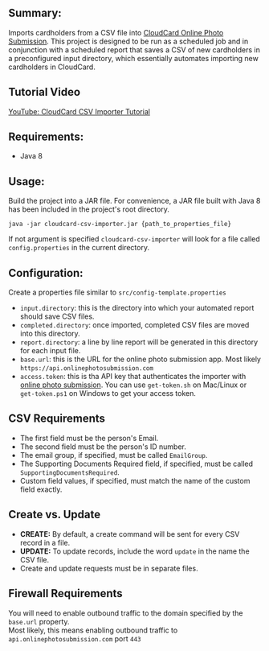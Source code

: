 Summary:
---
Imports cardholders from a CSV file into [CloudCard Online Photo Submission](https://onlinephotosubmission.com).  This project is designed to be run as a scheduled job and in conjunction with a scheduled report that saves a CSV of new cardholders in a preconfigured input directory, which essentially automates importing new cardholders in CloudCard.

Tutorial Video
---
[YouTube: CloudCard CSV Importer Tutorial](https://youtu.be/Pu6HXLk6jZ4)

Requirements:
---
- Java 8

Usage:
---
Build the project into a JAR file. For convenience, a JAR file built with Java 8 has been included in the project's root directory.

    java -jar cloudcard-csv-importer.jar {path_to_properties_file}

If not argument is specified `cloudcard-csv-importer` will look for a file called `config.properties` in the current directory.

Configuration:
---
Create a properties file similar to `src/config-template.properties`

* `input.directory`: this is the directory into which your automated report should save CSV files.
* `completed.directory`: once imported, completed CSV files are moved into this directory.
* `report.directory`: a line by line report will be generated in this directory for each input file.
* `base.url`: this is the URL for the online photo submission app.  Most likely `https://api.onlinephotosubmission.com`
* `access.token`: this is tha API key that authenticates the importer with [online photo submission](https://onlinephotosubmission.com). You can use `get-token.sh` on Mac/Linux or `get-token.ps1` on Windows to get your access token.

CSV Requirements
---
- The first field must be the person's Email.
- The second field must be the person's ID number.
- The email group, if specified, must be called `EmailGroup`.
- The Supporting Documents Required field, if specified, must be called `SupportingDocumentsRequired`.
- Custom field values, if specified, must match the name of the custom field exactly.

Create vs. Update
---
- **CREATE:** By default, a create command will be sent for every CSV record in a file. 
- **UPDATE:** To update records, include the word `update` in the name the CSV file.
- Create and update requests must be in separate files.

Firewall Requirements
---
You will need to enable outbound traffic to the domain specified by the `base.url` property.  
Most likely, this means enabling outbound traffic to  `api.onlinephotosubmission.com` port `443` 
